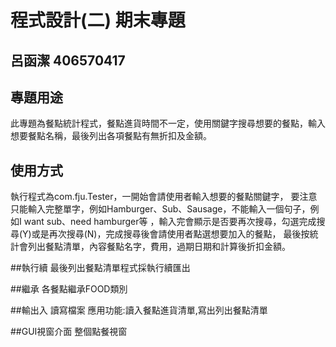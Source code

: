 # 程式設計(二) 期末專題
## 呂函潔 406570417

## 專題用途
此專題為餐點統計程式，餐點進貨時間不一定，使用關鍵字搜尋想要的餐點，輸入想要餐點名稱，最後列出各項餐點有無折扣及金額。

## 使用方式
執行程式為com.fju.Tester，一開始會請使用者輸入想要的餐點關鍵字，
要注意只能輸入完整單字，例如Hamburger、Sub、Sausage，不能輸入一個句子，例如I want sub、need hamburger等
，輸入完會顯示是否要再次搜尋，勾選完成搜尋(Y)或是再次搜尋(N)，完成搜尋後會請使用者點選想要加入的餐點，
最後按統計會列出餐點清單，內容餐點名字，費用，過期日期和計算後折扣金額。

##執行續
最後列出餐點清單程式採執行續匯出

##繼承
各餐點繼承FOOD類別

##輸出入 讀寫檔案
應用功能:讀入餐點進貨清單,寫出列出餐點清單

##GUI視窗介面
整個點餐視窗